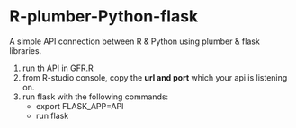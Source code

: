 # R-plumber-Python-flask

A simple API connection between R & Python using plumber & flask libraries.

1. run th API in GFR.R
2. from R-studio console, copy the **url and port** which your api is listening on.
3. run flask with the following commands:
   - export FLASK_APP=API
   - run flask

